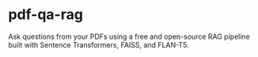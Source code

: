 # pdf-qa-rag
Ask questions from your PDFs using a free and open-source RAG pipeline built with Sentence Transformers, FAISS, and FLAN-T5.
